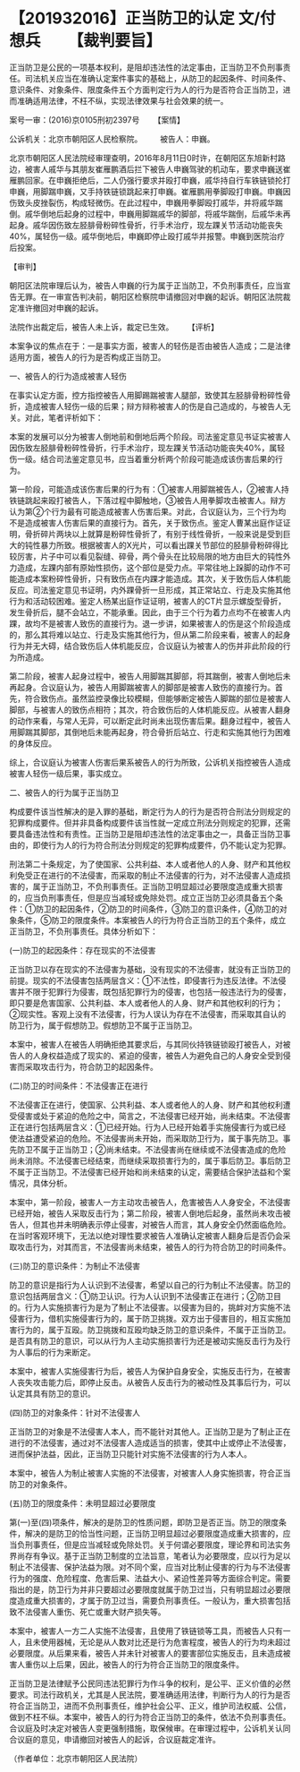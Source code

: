 # 【201932016】正当防卫的认定 文/付想兵 　　【裁判要旨】

正当防卫是公民的一项基本权利，是阻却违法性的法定事由，正当防卫不负刑事责任。司法机关应当在准确认定案件事实的基础上，从防卫的起因条件、时间条件、意识条件、对象条件、限度条件五个方面判定行为人的行为是否符合正当防卫，进而准确适用法律，不枉不纵，实现法律效果与社会效果的统一。

案号一审：(2016)京0105刑初2397号 　　【案情】

公诉机关：北京市朝阳区人民检察院。 　　被告人：申巍。

北京市朝阳区人民法院经审理查明，2016年8月11日0时许，在朝阳区东旭新村路边，被害人戚华与其朋友崔雁鹏酒后拦下被告人申巍驾驶的机动车，要求申巍送崔雁鹏回家。在申巍拒绝后，二人仍强行要求并殴打申巍，戚华持自行车铁链锁抡打申巍，用脚踹申巍，又手持铁链锁跳起来打申巍。崔雁鹏用拳脚殴打申巍。申巍因伤致头皮挫裂伤，构成轻微伤。在此过程中，申巍用拳脚殴打戚华，并将戚华踹倒。戚华倒地后起身的过程中，申巍用脚踹戚华的脚部，将戚华踹倒，后戚华未再起身。戚华因伤致左胫腓骨粉碎性骨折，行手术治疗，现左踝关节活动功能丧失40%，属轻伤一级。戚华倒地后，申巍即停止殴打戚华并报警。申巍到医院治疗后投案。

【审判】

朝阳区法院审理后认为，被告人申巍的行为属于正当防卫，不负刑事责任，应当宣告无罪。在一审宣告判决前，朝阳区检察院申请撤回对申巍的起诉。朝阳区法院裁定准许撤回对申巍的起诉。

法院作出裁定后，被告人未上诉，裁定已生效。 　　【评析】

本案争议的焦点在于：一是事实方面，被害人的轻伤是否由被告人造成；二是法律适用方面，被告人的行为是否构成正当防卫。

一、被告人的行为造成被害人轻伤

在事实认定方面，控方指控被告人用脚踢踹被害人腿部，致使其左胫腓骨粉碎性骨折，造成被害人轻伤一级的后果；辩方辩称被害人的伤是自己造成的，与被告人无关。对此，笔者评析如下：

本案的发展可以分为被害人倒地前和倒地后两个阶段。司法鉴定意见书证实被害人因伤致左胫腓骨粉碎性骨折，行手术治疗，现左踝关节活动功能丧失40%，属轻伤一级。结合司法鉴定意见书，应当着重分析两个阶段可能造成该伤害后果的行为。

第一阶段，可能造成该伤害后果的行为有：①被害人用脚踹被告人，②被害人持铁链跳起来殴打被告人，下落过程中脚触地，③被告人用拳脚攻击被害人。辩方认为第②个行为最有可能造成被害人伤害后果。对此，合议庭认为，三个行为均不是造成被害人伤害后果的直接行为。首先，关于致伤点。鉴定人曹某出庭作证证明，骨折碎片两块以上就算是粉碎性骨折了，有别于线性骨折，一般来说是受到巨大的钝性暴力所致。根据被害人的X光片，可以看出踝关节部位的胫腓骨粉碎得比较厉害，片子中可以看见裂缝、碎骨，两个骨头在比较局限的地方由巨大的钝性外力造成，左踝内部有原始性损伤，这个部位是受力点。平常往地上跺脚的动作不可能造成本案粉碎性骨折，只有致伤点在内踝才能造成。其次，关于致伤后人体机能反应。司法鉴定意见书证明，内外踝骨折一旦形成，其正常站立、行走及实施其他行为和活动较困难。鉴定人杨某出庭作证证明，被害人的CT片显示螺旋型骨折，发生骨折后，腿不会站立，不能承重。因此，由于三个行为着力点均不在被害人内踝，故均不是被害人致伤的直接行为。退一步讲，如果被害人的伤是这个阶段造成的，那么其将难以站立、行走及实施其他行为，但从第二阶段来看，被害人的起身行为并无大碍，结合致伤后人体机能反应，合议庭认为被害人的伤并非此阶段的行为所造成。

第二阶段，被害人起身过程中，被告人用脚踹其脚部，将其踹倒，被害人倒地后未再起身。合议庭认为，被告人用脚踹被害人的脚部是被害人致伤的直接行为。首先，符合致伤点。虽然监控录像比较模糊，但能够断定被告人脚踹的部位是被害人脚部，与被害人的致伤点相符；其次，符合致伤后的人体机能反应。从被害人翻身的动作来看，与常人无异，可以断定此时尚未出现伤害后果。翻身过程中，被告人用脚踹其脚部，其倒地后未能再起身，符合骨折后站立、行走和实施其他行为困难的身体反应。

综上，合议庭认为被害人伤害后果系被告人的行为所致，公诉机关指控被告人造成被害人轻伤一级后果，事实成立。

二、被告人的行为属于正当防卫

构成要件该当性解决的是入罪的基础，断定行为人的行为是否符合刑法分则规定的犯罪构成要件。但并非具备构成要件该当性就一定成立刑法分则规定的犯罪，还需要具备违法性和有责性。正当防卫是阻却违法性的法定事由之一，具备正当防卫事由的，即使行为人的行为符合刑法分则规定的犯罪构成要件，仍不能认定为犯罪。

刑法第二十条规定，为了使国家、公共利益、本人或者他人的人身、财产和其他权利免受正在进行的不法侵害，而采取的制止不法侵害的行为，对不法侵害人造成损害的，属于正当防卫，不负刑事责任。正当防卫明显超过必要限度造成重大损害的，应当负刑事责任，但是应当减轻或免除处罚。成立正当防卫必须具备五个条件：①防卫的起因条件，②防卫的时间条件，③防卫的意识条件，④防卫的对象条件，⑤防卫的限度条件。本案被告人的行为符合正当防卫的五个条件，成立正当防卫，不负刑事责任。具体分析如下：

(一)防卫的起因条件：存在现实的不法侵害

正当防卫以存在现实的不法侵害为基础，没有现实的不法侵害，就没有正当防卫的前提。现实的不法侵害包括两层含义：①不法性，即侵害行为违反法律。不法侵害并不限于犯罪行为侵害，既包括犯罪行为的侵害，也包括一般违法行为的侵害，即只要是危害国家、公共利益、本人或者他人的人身、财产和其他权利的行为；②现实性。客观上没有不法侵害，行为人误认为存在不法侵害，而采取其自认的防卫行为，属于假想防卫。假想防卫不属于正当防卫。

本案中，被害人在被告人明确拒绝其要求后，与其同伙持铁链锁殴打被告人，对被告人的人身权益造成了现实的、紧迫的侵害，被告人为避免自己的人身安全受到侵害而采取攻击行为，符合防卫的起因条件。

(二)防卫的时间条件：不法侵害正在进行

不法侵害正在进行，使国家、公共利益、本人或者他人的人身、财产和其他权利遭受侵害或处于紧迫的危险之中，简言之，不法侵害已经开始，尚未结束。不法侵害正在进行包括两层含义：①已经开始。行为人已经开始着手实施侵害行为或已经使法益遭受紧迫的危险。不法侵害尚未开始，而采取防卫行为，属于事先防卫。事先防卫不属于正当防卫；②尚未结束。不法侵害尚在继续或不法侵害造成的危险尚未消除。不法侵害已经结束，而继续采取损害行为的，属于事后防卫。事后防卫不属于正当防卫。不法侵害已经开始和尚未结束的认定，需要结合保护法益和个案情况，具体分析。

本案中，第一阶段，被害人一方主动攻击被告人，危害被告人人身安全，不法侵害已经开始，被告人采取反击行为；第二阶段，被害人倒地后起身，虽然尚未攻击被告人，但其也并未明确表示停止侵害，对被告人而言，其人身安全仍然面临危险。在当时客观环境下，无法以绝对理性要求被告人准确认定被害人翻身后是否仍会采取攻击行为，对其而言，不法侵害尚未结束，被告人的行为符合防卫的时间条件。

(三)防卫的意识条件：为制止不法侵害

防卫的意识是指行为人认识到不法侵害，希望以自己的行为制止不法侵害。防卫的意识包括两层含义：①防卫认识。行为人认识到不法侵害正在进行；②防卫目的。行为人实施损害行为是为了制止不法侵害。以侵害为目的，挑衅对方实施不法侵害行为，借机实施侵害行为的，属于防卫挑拨。双方出于侵害目的，相互实施加害行为的，属于互殴。防卫挑拨和互殴均缺乏防卫的意识条件，不属于正当防卫。是否具有防卫的意识，可以从行为人主动实施损害行为还是被动实施反击行为及行为人事后的行为来断定。

本案中，被害人实施侵害行为后，被告人为保护自身安全，实施反击行为，在被害人丧失攻击能力后，即停止反击。从被告人反击行为的被动性及其事后行为，可以认定其具有防卫的意识。

(四)防卫的对象条件：针对不法侵害人

正当防卫的对象是不法侵害人本人，而不能针对其他人。正当防卫是为了制止正在进行的不法侵害，通过对不法侵害人造成适当的损害，使其中止或停止不法侵害，进而保护法益，因此，正当防卫只能针对实施不法侵害的行为人本人。

本案中，被告人为制止被害人实施的不法侵害，对被害人人身实施损害，符合正当防卫的对象条件。

(五)防卫的限度条件：未明显超过必要限度

第(一)至(四)项条件，解决的是防卫的性质问题，即防卫是否正当。防卫的限度条件，解决的是防卫的恰当性问题，正当防卫明显超过必要限度造成重大损害的，应当负刑事责任，但是应当减轻或免除处罚。关于何谓必要限度，理论界和司法实务界尚存有争议。基于正当防卫制度的立法旨意，笔者认为必要限度，应以行为足以制止不法侵害、保护法益为限。对不同个案，应当对比制止侵害的行为与不法侵害行为的强度、危险程度、危害后果、法益大小、紧迫性差异等方面综合判定。需要指出的是，防卫行为并非只要超过必要限度就属于防卫过当，只有明显超过必要限度造成重大损害的，才属于防卫过当，需要负刑事责任。一般认为，重大损害包括致不法侵害人重伤、死亡或重大财产损失等。

本案中，被害人一方二人实施不法侵害，且使用了铁链锁等工具，而被告人只有一人，且未使用器械，无论是从人数对比还是行为危害程度，被告人的行为均未超过必要限度。从后果来看，被告人并未针对被害人的要害部位实施反击，且未造成被害人重伤以上后果，因此，被告人的行为符合正当防卫的限度条件。

正当防卫是法律赋予公民同违法犯罪行为作斗争的权利，是公平、正义价值的必然要求。司法行政机关，尤其是人民法院，要准确适用法律，判断行为人的行为是否符合正当防卫，进而不负刑事责任，维护社会公平、正义，维护司法权威、公信，做到不枉不纵。本案中，被告人的行为符合正当防卫的条件，依法不负刑事责任。合议庭及时决定对被告人变更强制措施，取保候审。在审理过程中，公诉机关认同合议庭的意见，申请撤回对被告人的起诉，合议庭裁定准许。

（作者单位：北京市朝阳区人民法院）